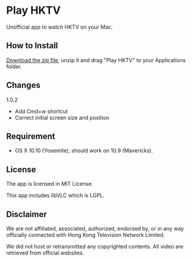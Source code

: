 Play HKTV
=========

Unofficial app to watch HKTV on your Mac.

How to Install
--------------

[Download the zip file](https://www.dropbox.com/s/j4jo4rksbvfph83/Play%20HKTV_1.0.1.zip?dl=1), unzip it and drag "Play HKTV" to your Applications folder. 

Changes
-------

1.0.2

- Add Cmd+w shortcut
- Correct initial screen size and position

Requirement
-----------

- OS X 10.10 (Yosemite), should work on 10.9 (Mavericks).

License
-------

The app is licensed in MIT License. 

This app includes libVLC which is LGPL.

Disclaimer
----------

We are not affiliated, associated, authorized, endorsed by, or in any way officially connected with Hong Kong Television Network Limited.

We did not host or retransmitted any copyrighted contents. All video are retrieved from official websites.
